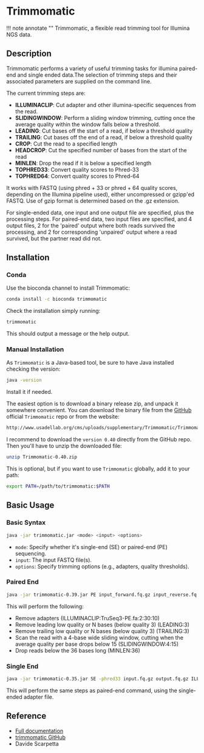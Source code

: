 # Trimmomatic

!!! note annotate ""
    Trimmomatic, a  flexible read trimming tool for Illumina NGS data.

## Description

Trimmomatic performs a variety of useful trimming tasks for illumina paired-end and single ended data.The selection of trimming steps and their associated parameters are supplied on the command line.

The current trimming steps are:

- **ILLUMINACLIP**: Cut adapter and other illumina-specific sequences from the read.
- **SLIDINGWINDOW**: Perform a sliding window trimming, cutting once the average quality within the window falls below a threshold.
- **LEADING**: Cut bases off the start of a read, if below a threshold quality
- **TRAILING**: Cut bases off the end of a read, if below a threshold quality
- **CROP**: Cut the read to a specified length
- **HEADCROP**: Cut the specified number of bases from the start of the read
- **MINLEN**: Drop the read if it is below a specified length
- **TOPHRED33**: Convert quality scores to Phred-33
- **TOPHRED64**: Convert quality scores to Phred-64

It works with FASTQ (using phred + 33 or phred + 64 quality scores, depending on the Illumina pipeline used), either uncompressed or gzipp'ed FASTQ. Use of gzip format is determined based on the .gz extension.

For single-ended data, one input and one output file are specified, plus the processing steps. For paired-end data, two input files are specified, and 4 output files, 2 for the 'paired' output where both reads survived the processing, and 2 for corresponding 'unpaired' output where a read survived, but the partner read did not.

## Installation

### Conda

Use the bioconda channel to install Trimmomatic:

```bash
conda install -c bioconda trimmomatic
```

Check the installation simply running:

```bash
trimmomatic
```

This should output a message or the help output.

### Manual Installation

As `Trimmomatic` is a Java-based tool, be sure to have Java installed checking the version:

```bash
java -version
```

Install it if needed.

The easiest option is to download a binary release zip, and unpack it somewhere convenient.
You can download the binary file from the [GitHub](https://github.com/timflutre/trimmomatic) official `Trimmomatic` repo or from the website:

```bash
http://www.usadellab.org/cms/uploads/supplementary/Trimmomatic/Trimmomatic-0.39.zip
```

I recommend to download the `version 0.40` directly from the GitHub repo.
Then you'll have to unzip the downloaded file:

```bash
unzip Trimmomatic-0.40.zip
```

This is optional, but if you want to use `Trimmomatic` globally, add it to your path:

```bash
export PATH=/path/to/trimmomatic:$PATH
```

## Basic Usage

### Basic Syntax

```bash
java -jar trimmomatic.jar <mode> <input> <options>
```

- `mode`: Specify whether it's single-end (SE) or paired-end (PE) sequencing.
- `input`: The input FASTQ file(s).
- `options`: Specify trimming options (e.g., adapters, quality thresholds).

### Paired End

```bash
java -jar trimmomatic-0.39.jar PE input_forward.fq.gz input_reverse.fq.gz output_forward_paired.fq.gz output_forward_unpaired.fq.gz output_reverse_paired.fq.gz output_reverse_unpaired.fq.gz ILLUMINACLIP:TruSeq3-PE.fa:2:30:10:2:True LEADING:3 TRAILING:3 MINLEN:36
```

This will perform the following:

- Remove adapters (ILLUMINACLIP:TruSeq3-PE.fa:2:30:10)
- Remove leading low quality or N bases (below quality 3) (LEADING:3)
- Remove trailing low quality or N bases (below quality 3) (TRAILING:3)
- Scan the read with a 4-base wide sliding window, cutting when the average quality per base drops below 15 (SLIDINGWINDOW:4:15)
- Drop reads below the 36 bases long (MINLEN:36)

### Single End

```bash
java -jar trimmomatic-0.35.jar SE -phred33 input.fq.gz output.fq.gz ILLUMINACLIP:TruSeq3-SE:2:30:10 LEADING:3 TRAILING:3 SLIDINGWINDOW:4:15 MINLEN:36
```

This will perform the same steps as paired-end command, using the single-ended adapter file.

## Reference

- [Full documentation](http://www.usadellab.org/cms/?page=trimmomatic)
- [trimmomatic GitHub](https://github.com/timflutre/trimmomatic)
- Davide Scarpetta
